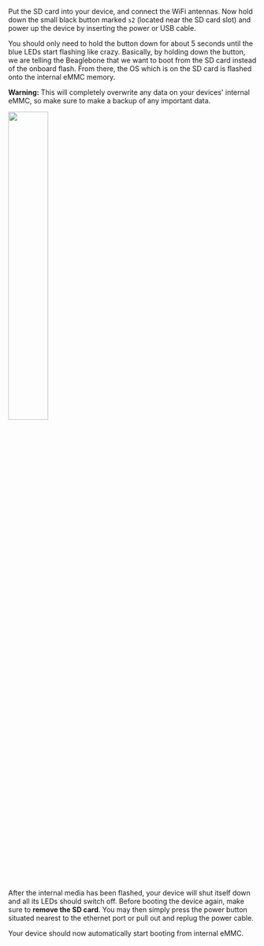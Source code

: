 Put the SD card into your device, and connect the WiFi antennas. Now hold down the small black button marked `s2` (located near the SD card slot) and power up the device by inserting the power or USB cable.

You should only need to hold the button down for about 5 seconds until the blue LEDs start flashing like crazy. Basically, by holding down the button, we are telling the Beaglebone that we want to boot from the SD card instead of the onboard flash. From there, the OS which is on the SD card is flashed onto the internal eMMC memory.

__Warning:__ This will completely overwrite any data on your devices' internal eMMC, so make sure to make a backup of any important data.

<img src="/images/docs/devices/beaglebone/sd_card_BBB.jpg" width="40%">

After the internal media has been flashed, your device will shut itself down and all its LEDs should switch off. Before booting the device again, make sure to **remove the SD card**. 
You may then simply press the power button situated nearest to the ethernet port or pull out and replug the power cable.

Your device should now automatically start booting from internal eMMC.